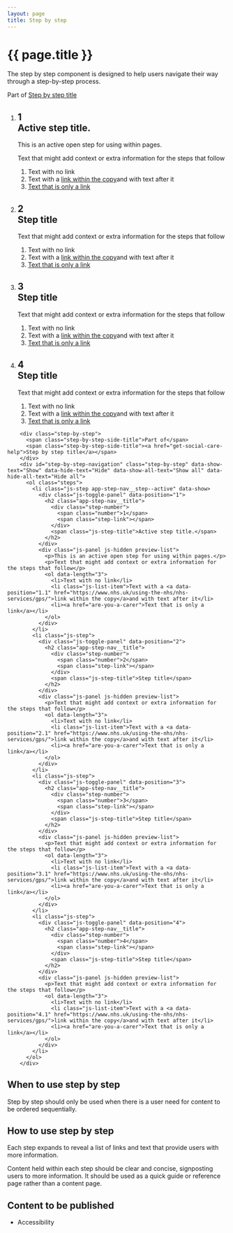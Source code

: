 ```yaml
---
layout: page
title: Step by step
---
```


# {{ page.title }}

The step by step component is designed to help users navigate their way through a step-by-step process.

<div class="step-by-step">
  <span class="step-by-step-side-title">Part of</span>
  <span class="step-by-step-side-title"><a href="get-social-care-help">Step by step title</a></span>
</div>
<div id="step-by-step-navigation" class="step-by-step" data-show-text="Show" data-hide-text="Hide" data-show-all-text="Show all" data-hide-all-text="Hide all">
  <ol class="steps">
    <li class="js-step app-step-nav__step--active" data-show>
      <div class="js-toggle-panel" data-position="1">
        <h2 class="app-step-nav__title">
          <div class="step-number">
            <span class="number">1</span>
            <span class="step-link"></span>
          </div>
          <span class="js-step-title">Active step title.</span>
        </h2>
      </div>
      <div class="js-panel js-hidden preview-list">
        <p>This is an active open step for using within pages.</p>
        <p>Text that might add context or extra information for the steps that follow</p>
        <ol data-length="3">
          <li>Text with no link</li>
          <li class="js-list-item">Text with a <a data-position="1.1" href="https://www.nhs.uk/using-the-nhs/nhs-services/gps/">link within the copy</a>and with text after it</li>
          <li><a href="are-you-a-carer">Text that is only a link</a></li>
        </ol>
      </div>
    </li>
    <li class="js-step">
      <div class="js-toggle-panel" data-position="2">
        <h2 class="app-step-nav__title">
          <div class="step-number">
            <span class="number">2</span>
            <span class="step-link"></span>
          </div>
          <span class="js-step-title">Step title</span>
        </h2>
      </div>
      <div class="js-panel js-hidden preview-list">
        <p>Text that might add context or extra information for the steps that follow</p>
        <ol data-length="3">
          <li>Text with no link</li>
          <li class="js-list-item">Text with a <a data-position="2.1" href="https://www.nhs.uk/using-the-nhs/nhs-services/gps/">link within the copy</a>and with text after it</li>
          <li><a href="are-you-a-carer">Text that is only a link</a></li>
        </ol>
      </div>
    </li> 
    <li class="js-step">
      <div class="js-toggle-panel" data-position="3">
        <h2 class="app-step-nav__title">
          <div class="step-number">
            <span class="number">3</span>
            <span class="step-link"></span>
          </div>
          <span class="js-step-title">Step title</span>
        </h2>
      </div>
      <div class="js-panel js-hidden preview-list">
        <p>Text that might add context or extra information for the steps that follow</p>
        <ol data-length="3">
          <li>Text with no link</li>
          <li class="js-list-item">Text with a <a data-position="3.1" href="https://www.nhs.uk/using-the-nhs/nhs-services/gps/">link within the copy</a>and with text after it</li>
          <li><a href="are-you-a-carer">Text that is only a link</a></li>
        </ol>
      </div>
    </li>
    <li class="js-step">
      <div class="js-toggle-panel" data-position="4">
        <h2 class="app-step-nav__title">
          <div class="step-number">
            <span class="number">4</span>
            <span class="step-link"></span>
          </div>
          <span class="js-step-title">Step title</span>
        </h2>
      </div>
      <div class="js-panel js-hidden preview-list">
        <p>Text that might add context or extra information for the steps that follow</p>
        <ol data-length="3">
          <li>Text with no link</li>
          <li class="js-list-item">Text with a <a data-position="4.1" href="https://www.nhs.uk/using-the-nhs/nhs-services/gps/">link within the copy</a>and with text after it</li>
          <li><a href="are-you-a-carer">Text that is only a link</a></li>
        </ol>
      </div>
    </li> 
  </ol>
</div>

		<div class="step-by-step">
		  <span class="step-by-step-side-title">Part of</span>
		  <span class="step-by-step-side-title"><a href="get-social-care-help">Step by step title</a></span>
		</div>
		<div id="step-by-step-navigation" class="step-by-step" data-show-text="Show" data-hide-text="Hide" data-show-all-text="Show all" data-hide-all-text="Hide all">
		  <ol class="steps">
		    <li class="js-step app-step-nav__step--active" data-show>
		      <div class="js-toggle-panel" data-position="1">
		        <h2 class="app-step-nav__title">
		          <div class="step-number">
		            <span class="number">1</span>
		            <span class="step-link"></span>
		          </div>
		          <span class="js-step-title">Active step title.</span>
		        </h2>
		      </div>
		      <div class="js-panel js-hidden preview-list">
		        <p>This is an active open step for using within pages.</p>
		        <p>Text that might add context or extra information for the steps that follow</p>
		        <ol data-length="3">
		          <li>Text with no link</li>
		          <li class="js-list-item">Text with a <a data-position="1.1" href="https://www.nhs.uk/using-the-nhs/nhs-services/gps/">link within the copy</a>and with text after it</li>
		          <li><a href="are-you-a-carer">Text that is only a link</a></li>
		        </ol>
		      </div>
		    </li>
		    <li class="js-step">
		      <div class="js-toggle-panel" data-position="2">
		        <h2 class="app-step-nav__title">
		          <div class="step-number">
		            <span class="number">2</span>
		            <span class="step-link"></span>
		          </div>
		          <span class="js-step-title">Step title</span>
		        </h2>
		      </div>
		      <div class="js-panel js-hidden preview-list">
		        <p>Text that might add context or extra information for the steps that follow</p>
		        <ol data-length="3">
		          <li>Text with no link</li>
		          <li class="js-list-item">Text with a <a data-position="2.1" href="https://www.nhs.uk/using-the-nhs/nhs-services/gps/">link within the copy</a>and with text after it</li>
		          <li><a href="are-you-a-carer">Text that is only a link</a></li>
		        </ol>
		      </div>
		    </li> 
		    <li class="js-step">
		      <div class="js-toggle-panel" data-position="3">
		        <h2 class="app-step-nav__title">
		          <div class="step-number">
		            <span class="number">3</span>
		            <span class="step-link"></span>
		          </div>
		          <span class="js-step-title">Step title</span>
		        </h2>
		      </div>
		      <div class="js-panel js-hidden preview-list">
		        <p>Text that might add context or extra information for the steps that follow</p>
		        <ol data-length="3">
		          <li>Text with no link</li>
		          <li class="js-list-item">Text with a <a data-position="3.1" href="https://www.nhs.uk/using-the-nhs/nhs-services/gps/">link within the copy</a>and with text after it</li>
		          <li><a href="are-you-a-carer">Text that is only a link</a></li>
		        </ol>
		      </div>
		    </li>
		    <li class="js-step">
		      <div class="js-toggle-panel" data-position="4">
		        <h2 class="app-step-nav__title">
		          <div class="step-number">
		            <span class="number">4</span>
		            <span class="step-link"></span>
		          </div>
		          <span class="js-step-title">Step title</span>
		        </h2>
		      </div>
		      <div class="js-panel js-hidden preview-list">
		        <p>Text that might add context or extra information for the steps that follow</p>
		        <ol data-length="3">
		          <li>Text with no link</li>
		          <li class="js-list-item">Text with a <a data-position="4.1" href="https://www.nhs.uk/using-the-nhs/nhs-services/gps/">link within the copy</a>and with text after it</li>
		          <li><a href="are-you-a-carer">Text that is only a link</a></li>
		        </ol>
		      </div>
		    </li> 
		  </ol>
		</div>


## When to use step by step

Step by step should only be used when there is a user need for content to be ordered sequentially.

## How to use step by step

Each step expands to reveal a list of links and text that provide users with more information.

Content held within each step should be clear and concise, signposting users to more information. It should be used as a quick guide or reference page rather than a content page. 

## Content to be published

- Accessibility